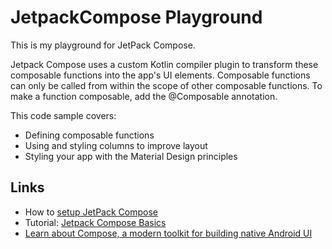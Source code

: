 # JetpackCompose Playground
This is my playground for JetPack Compose.

Jetpack Compose uses a custom Kotlin compiler plugin to transform these composable functions into the app's UI elements.
Composable functions can only be called from within the scope of other composable functions. To make a function composable, add the @Composable annotation.

This code sample covers:
* Defining composable functions
* Using and styling columns to improve layout
* Styling your app with the Material Design principles

## Links
* How to [setup JetPack Compose](https://developer.android.com/jetpack/compose/setup?authuser=3)
* Tutorial: [Jetpack Compose Basics](https://developer.android.com/jetpack/compose/tutorial?authuser=3)
* [Learn about Compose, a modern toolkit for building native Android UI](https://developer.android.com/courses/pathways/compose?authuser=3)
